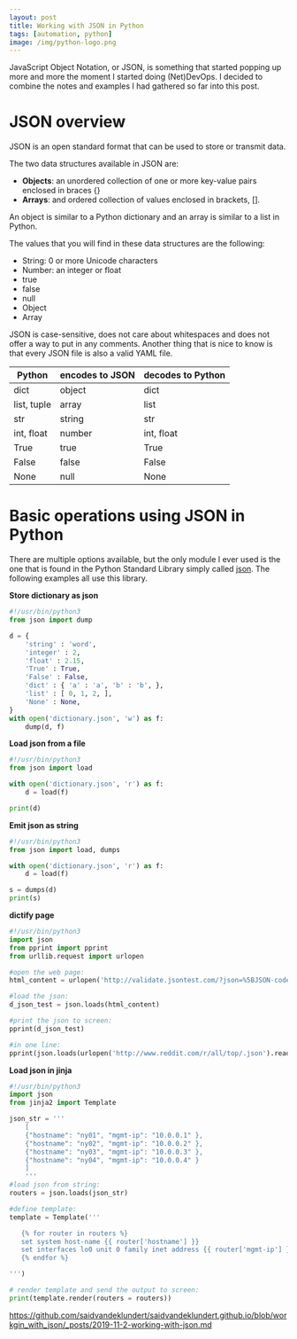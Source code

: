 ```yaml
---
layout: post
title: Working with JSON in Python
tags: [automation, python]
image: /img/python-logo.png
---
```


JavaScript Object Notation, or JSON, is something that started popping up more and more the moment I started doing (Net)DevOps. I decided to combine the notes and examples I had gathered so far into this post.


JSON overview
=============

JSON is an open standard format that can be used to store or transmit data. 

The two data structures available in JSON are:
-	<b>Objects</b>: an unordered collection of one or more key-value pairs enclosed in braces {}
-	<b>Arrays</b>: and ordered collection of values enclosed in brackets, [].

An object is similar to a Python dictionary and an array is similar to a list in Python.

The values that you will find in these data structures are the following:
-	String: 0 or more Unicode characters
-	Number: an integer or float
-	true
-	false
-	null
-	Object
-	Array

JSON is case-sensitive, does not care about whitespaces and does not offer a way to put in any comments. Another thing that is nice to know is that every JSON file is also a valid YAML file.


| Python              | encodes to JSON | decodes to Python |
| ------------------- | --------------- | ----------------- |
| dict                | object          | dict              |
| list, tuple         | array           | list              |
| str                 | string          | str               |
| int, float          | number          | int, float        |
| True                | true            | True              |
| False               | false           | False             |
| None                | null            | None              |


Basic operations using JSON in Python
=====================================

There are multiple options available, but the only module I ever used is the one that is found in the Python Standard Library simply called [json](https://docs.python.org/3/library/json.html). The following examples all use this library.


<b>Store dictionary as json</b>


```python
#!/usr/bin/python3
from json import dump

d = {
    'string' : 'word',
    'integer' : 2,
    'float' : 2.15,
    'True' : True,
    'False' : False,
    'dict' : { 'a' : 'a', 'b' : 'b', },
    'list' : [ 0, 1, 2, ],
    'None' : None,
}
with open('dictionary.json', 'w') as f:
    dump(d, f)
```

<b>Load json from a file</b>

```python
#!/usr/bin/python3
from json import load

with open('dictionary.json', 'r') as f:    
    d = load(f)

print(d)
```

<b>Emit json as string</b>

```python
#!/usr/bin/python3
from json import load, dumps

with open('dictionary.json', 'r') as f:    
    d = load(f)

s = dumps(d)
print(s)

```

<b>dictify page</b>


```python
#!/usr/bin/python3
import json
from pprint import pprint
from urllib.request import urlopen

#open the web page:
html_content = urlopen('http://validate.jsontest.com/?json=%5BJSON-code-to-validate%5D').read()  

#load the json:
d_json_test = json.loads(html_content)

#print the json to screen:
pprint(d_json_test)

#in one line:
pprint(json.loads(urlopen('http://www.reddit.com/r/all/top/.json').read()))
```

<b>Load json in jinja</b>


```python
#!/usr/bin/python3
import json
from jinja2 import Template

json_str = '''
    [
    {"hostname": "ny01", "mgmt-ip": "10.0.0.1" }, 
    {"hostname": "ny02", "mgmt-ip": "10.0.0.2" }, 
    {"hostname": "ny03", "mgmt-ip": "10.0.0.3" }, 
    {"hostname": "ny04", "mgmt-ip": "10.0.0.4" }
    ]
    '''
#load json from string:
routers = json.loads(json_str)

#define template:
template = Template('''

   {% for router in routers %}
   set system host-name {{ router['hostname'] }}
   set interfaces lo0 unit 0 family inet address {{ router['mgmt-ip'] }} primary
   {% endfor %}

''')

# render template and send the output to screen:
print(template.render(routers = routers))
```


https://github.com/saidvandeklundert/saidvandeklundert.github.io/blob/workgin_with_json/_posts/2019-11-2-working-with-json.md